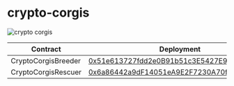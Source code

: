 # crypto-corgis
![crypto corgis](https://raw.githubusercontent.com/CryptoCorgis/crypto-corgis-breeder/main/banner.png "Crypto Corgis")

| Contract | Deployment |
|----------|------------|
| CryptoCorgisBreeder | [0x51e613727fdd2e0B91b51c3E5427E9440a7957E4](https://etherscan.io/address/0x51e613727fdd2e0B91b51c3E5427E9440a7957E4#code)|
| CryptoCorgisRescuer | [0x6a86442a9dF14051eA9E2F7230A70fb2B1809f2a](https://etherscan.io/address/0x6a86442a9dF14051eA9E2F7230A70fb2B1809f2a#code)